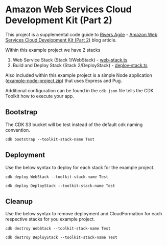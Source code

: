 # Amazon Web Services Cloud Development Kit (Part 2)

This project is a supplemental code guide to [Rivers Agile](https://riversagile.com) - 
[Amazon Web Services Cloud Development Kit (Part 2)](https://riversagile.com/aws-cdk-structure/) blog article.

Within this example project we have 2 stacks
1. Web Service Stack (Stack 1/WebStack) - [web-stack.ts](https://github.com/rivers-agile/aws-cdk-structure/blob/master/lib/web-stack.ts)
2. Build and Deploy Stack (Stack 2/DeployStack) - [deploy-stack.ts](https://github.com/rivers-agile/aws-cdk-structure/blob/master/lib/deploy-stack.ts)

Also included within this example project is a simple Node application ([example-node-project.zip](https://github.com/rivers-agile/aws-cdk-structure/blob/master/example-node-project.zip)) that uses Express and Pug.

Additional configuration can be found in the `cdk.json` file tells the CDK Toolkit how to execute your app.

## Bootstrap
The CDK S3 bucket will be test instead of the default cdk naming convention.

`cdk bootstrap --toolkit-stack-name Test`

## Deployment
Use the below syntax to deploy for each stack for the example project.

`cdk deploy WebStack --toolkit-stack-name Test`

`cdk deploy DeployStack --toolkit-stack-name Test`

## Cleanup
Use the below syntax to remove deployment and CloudFormation for each respective stacks for you example project.

`cdk destroy WebStack --toolkit-stack-name Test`

`cdk destroy DeployStack --toolkit-stack-name Test`
